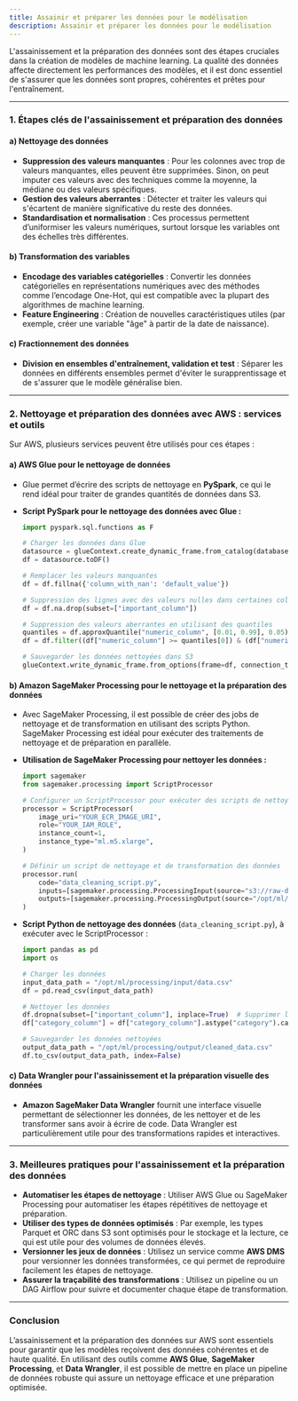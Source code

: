 ```yaml
---
title: Assainir et préparer les données pour le modélisation
description: Assainir et préparer les données pour le modélisation
---
```


L'assainissement et la préparation des données sont des étapes cruciales dans la création de modèles de machine learning. La qualité des données affecte directement les performances des modèles, et il est donc essentiel de s'assurer que les données sont propres, cohérentes et prêtes pour l'entraînement.

---

### 1. **Étapes clés de l'assainissement et préparation des données**

#### a) **Nettoyage des données**

- **Suppression des valeurs manquantes** : Pour les colonnes avec trop de valeurs manquantes, elles peuvent être supprimées. Sinon, on peut imputer ces valeurs avec des techniques comme la moyenne, la médiane ou des valeurs spécifiques.
- **Gestion des valeurs aberrantes** : Détecter et traiter les valeurs qui s'écartent de manière significative du reste des données.
- **Standardisation et normalisation** : Ces processus permettent d’uniformiser les valeurs numériques, surtout lorsque les variables ont des échelles très différentes.

#### b) **Transformation des variables**

- **Encodage des variables catégorielles** : Convertir les données catégorielles en représentations numériques avec des méthodes comme l’encodage One-Hot, qui est compatible avec la plupart des algorithmes de machine learning.
- **Feature Engineering** : Création de nouvelles caractéristiques utiles (par exemple, créer une variable "âge" à partir de la date de naissance).

#### c) **Fractionnement des données**

- **Division en ensembles d'entraînement, validation et test** : Séparer les données en différents ensembles permet d'éviter le surapprentissage et de s'assurer que le modèle généralise bien.

---

### 2. **Nettoyage et préparation des données avec AWS : services et outils**

Sur AWS, plusieurs services peuvent être utilisés pour ces étapes :

#### a) **AWS Glue pour le nettoyage de données**

- Glue permet d’écrire des scripts de nettoyage en **PySpark**, ce qui le rend idéal pour traiter de grandes quantités de données dans S3.

- **Script PySpark pour le nettoyage des données avec Glue :**

  ```python
  import pyspark.sql.functions as F

  # Charger les données dans Glue
  datasource = glueContext.create_dynamic_frame.from_catalog(database="my_database", table_name="my_table")
  df = datasource.toDF()

  # Remplacer les valeurs manquantes
  df = df.fillna({'column_with_nan': 'default_value'})

  # Suppression des lignes avec des valeurs nulles dans certaines colonnes
  df = df.na.drop(subset=["important_column"])

  # Suppression des valeurs aberrantes en utilisant des quantiles
  quantiles = df.approxQuantile("numeric_column", [0.01, 0.99], 0.05)
  df = df.filter((df["numeric_column"] >= quantiles[0]) & (df["numeric_column"] <= quantiles[1]))

  # Sauvegarder les données nettoyées dans S3
  glueContext.write_dynamic_frame.from_options(frame=df, connection_type="s3", connection_options={"path": "s3://cleaned_data_bucket"}, format="parquet")
  ```

#### b) **Amazon SageMaker Processing pour le nettoyage et la préparation des données**

- Avec SageMaker Processing, il est possible de créer des jobs de nettoyage et de transformation en utilisant des scripts Python. SageMaker Processing est idéal pour exécuter des traitements de nettoyage et de préparation en parallèle.

- **Utilisation de SageMaker Processing pour nettoyer les données :**

  ```python
  import sagemaker
  from sagemaker.processing import ScriptProcessor

  # Configurer un ScriptProcessor pour exécuter des scripts de nettoyage en Python
  processor = ScriptProcessor(
      image_uri="YOUR_ECR_IMAGE_URI",
      role="YOUR_IAM_ROLE",
      instance_count=1,
      instance_type="ml.m5.xlarge",
  )

  # Définir un script de nettoyage et de transformation des données
  processor.run(
      code="data_cleaning_script.py",
      inputs=[sagemaker.processing.ProcessingInput(source="s3://raw-data-bucket", destination="/opt/ml/processing/input")],
      outputs=[sagemaker.processing.ProcessingOutput(source="/opt/ml/processing/output", destination="s3://cleaned-data-bucket")]
  )
  ```

- **Script Python de nettoyage des données** (`data_cleaning_script.py`), à exécuter avec le ScriptProcessor :

  ```python
  import pandas as pd
  import os

  # Charger les données
  input_data_path = "/opt/ml/processing/input/data.csv"
  df = pd.read_csv(input_data_path)

  # Nettoyer les données
  df.dropna(subset=["important_column"], inplace=True)  # Supprimer les lignes avec des valeurs nulles
  df["category_column"] = df["category_column"].astype("category").cat.codes  # Encodage numérique des variables catégorielles

  # Sauvegarder les données nettoyées
  output_data_path = "/opt/ml/processing/output/cleaned_data.csv"
  df.to_csv(output_data_path, index=False)
  ```

#### c) **Data Wrangler pour l'assainissement et la préparation visuelle des données**

- **Amazon SageMaker Data Wrangler** fournit une interface visuelle permettant de sélectionner les données, de les nettoyer et de les transformer sans avoir à écrire de code. Data Wrangler est particulièrement utile pour des transformations rapides et interactives.

---

### 3. **Meilleures pratiques pour l'assainissement et la préparation des données**

- **Automatiser les étapes de nettoyage** : Utiliser AWS Glue ou SageMaker Processing pour automatiser les étapes répétitives de nettoyage et préparation.
- **Utiliser des types de données optimisés** : Par exemple, les types Parquet et ORC dans S3 sont optimisés pour le stockage et la lecture, ce qui est utile pour des volumes de données élevés.
- **Versionner les jeux de données** : Utilisez un service comme **AWS DMS** pour versionner les données transformées, ce qui permet de reproduire facilement les étapes de nettoyage.
- **Assurer la traçabilité des transformations** : Utilisez un pipeline ou un DAG Airflow pour suivre et documenter chaque étape de transformation.

---

### Conclusion

L’assainissement et la préparation des données sur AWS sont essentiels pour garantir que les modèles reçoivent des données cohérentes et de haute qualité. En utilisant des outils comme **AWS Glue**, **SageMaker Processing**, et **Data Wrangler**, il est possible de mettre en place un pipeline de données robuste qui assure un nettoyage efficace et une préparation optimisée.
